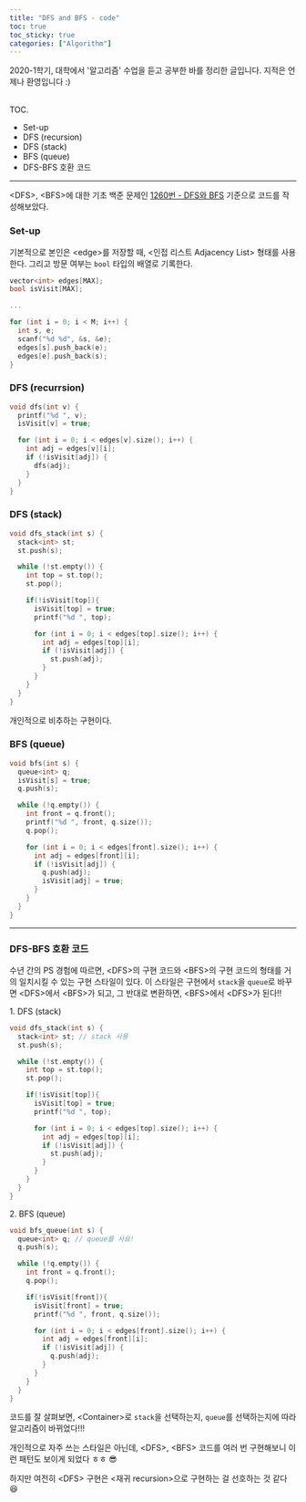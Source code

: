 ```yaml
---
title: "DFS and BFS - code"
toc: true
toc_sticky: true
categories: ["Algorithm"]
---
```



2020-1학기, 대학에서 '알고리즘' 수업을 듣고 공부한 바를 정리한 글입니다. 지적은 언제나 환영입니다 :)

<br><span class="statement-title">TOC.</span><br>

- Set-up
- DFS (recursion)
- DFS (stack)
- BFS (queue)
- DFS-BFS 호환 코드

<hr/>

\<DFS\>, \<BFS\>에 대한 기초 백준 문제인 [1260번 - DFS와 BFS](https://www.acmicpc.net/problem/1260) 기준으로 코드를 작성해보았다.

### Set-up

기본적으로 본인은 \<edge\>를 저장할 때, \<인접 리스트 Adjacency List\> 형태를 사용한다. 그리고 방문 여부는 `bool` 타입의 배열로 기록한다.

``` cpp
vector<int> edges[MAX];
bool isVisit[MAX];

...

for (int i = 0; i < M; i++) {
  int s, e;
  scanf("%d %d", &s, &e);
  edges[s].push_back(e);
  edges[e].push_back(s);
}
```

### DFS (recurrsion)

``` cpp
void dfs(int v) {
  printf("%d ", v);
  isVisit[v] = true;

  for (int i = 0; i < edges[v].size(); i++) {
    int adj = edges[v][i];
    if (!isVisit[adj]) {
      dfs(adj);
    }
  }
}
```

### DFS (stack)

``` cpp
void dfs_stack(int s) {
  stack<int> st;
  st.push(s);

  while (!st.empty()) {
    int top = st.top();
    st.pop();

    if(!isVisit[top]){
      isVisit[top] = true;
      printf("%d ", top);

      for (int i = 0; i < edges[top].size(); i++) {
        int adj = edges[top][i];
        if (!isVisit[adj]) {
          st.push(adj);
        }
      }
    }
  }
}
```

개인적으로 비추하는 구현이다.


### BFS (queue)

``` cpp
void bfs(int s) {
  queue<int> q;
  isVisit[s] = true;
  q.push(s);

  while (!q.empty()) {
    int front = q.front();
    printf("%d ", front, q.size());
    q.pop();

    for (int i = 0; i < edges[front].size(); i++) {
      int adj = edges[front][i];
      if (!isVisit[adj]) {
        q.push(adj);
        isVisit[adj] = true;
      }
    }
  }
}
```

<hr/>

### DFS-BFS 호환 코드

수년 간의 PS 경험에 따르면, \<DFS\>의 구현 코드와 \<BFS\>의 구현 코드의 형태를 거의 일치시킬 수 있는 구현 스타일이 있다. 이 스타일은 구현에서 `stack`을 `queue`로 바꾸면 \<DFS\>에서 \<BFS\>가 되고, 그 반대로 변환하면, \<BFS\>에서 \<DFS\>가 된다!!

1\. DFS (stack)

``` cpp
void dfs_stack(int s) {
  stack<int> st; // stack 사용
  st.push(s);

  while (!st.empty()) {
    int top = st.top();
    st.pop();

    if(!isVisit[top]){
      isVisit[top] = true;
      printf("%d ", top);

      for (int i = 0; i < edges[top].size(); i++) {
        int adj = edges[top][i];
        if (!isVisit[adj]) {
          st.push(adj);
        }
      }
    }
  }
}
```

2\. BFS (queue)

``` cpp
void bfs_queue(int s) {
  queue<int> q; // queue를 사요!
  q.push(s);

  while (!q.empty()) {
    int front = q.front();
    q.pop();

    if(!isVisit[front]){
      isVisit[front] = true;
      printf("%d ", front, q.size());

      for (int i = 0; i < edges[front].size(); i++) {
        int adj = edges[front][i];
        if (!isVisit[adj]) {
          q.push(adj);
        }
      }
    }
  }
}
```

코드를 잘 살펴보면, \<Container\>로 `stack`을 선택하는지, `queue`를 선택하는지에 따라 알고리즘이 바뀌었다!!!

개인적으로 자주 쓰는 스타일은 아닌데, \<DFS\>, \<BFS\> 코드를 여러 번 구현해보니 이런 패턴도 보이게 되었다 ㅎㅎ 😎

하지만 여전히 \<DFS\> 구현은 \<재귀 recursion\>으로 구현하는 걸 선호하는 것 같다 😆

